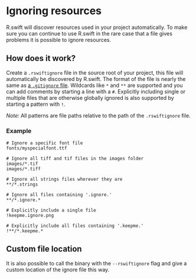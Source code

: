 # Ignoring resources

R.swift will discover resources used in your project automatically. To make sure you can continue to use R.swift in the rare case that a file gives problems it is possible to ignore resources.

## How does it work?

Create a `.rswiftignore` file in the source root of your project, this file will automatically be discovered by R.swift. The format of the file is nearly the same as [a `.gitignore` file](https://git-scm.com/docs/gitignore#_pattern_format). Wildcards like `*` and `**` are supported and you can add comments by starting a line with a `#`. Explicitly including single or multiple files that are otherwise globally ignored is also supported by starting a pattern with `!`.

_Note:_ All patterns are file paths relative to the path of the `.rswiftignore` file.

### Example

```
# Ignore a specific font file
fonts/myspecialfont.ttf

# Ignore all tiff and tif files in the images folder
images/*.tif
images/*.tiff

# Ignore all strings files wherever they are
**/*.strings

# Ignore all files containing '.ignore.'
**/*.ignore.*

# Explicitly include a single file
!keepme.ignore.png

# Explicitly include all files containing '.keepme.'
!**/*.keepme.*
```

## Custom file location

It is also possible to call the binary with the `--rswiftignore` flag and give a custom location of the ignore file this way.
